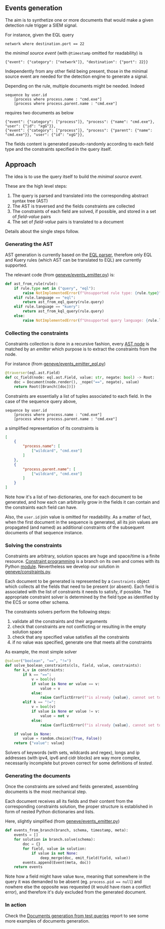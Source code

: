 ## Events generation

The aim is to synthetize one or more documents that would make a given detection rule trigger a SIEM signal.


For instance, given the EQL query

```
network where destination.port == 22
```

the _minimal source event_ (with `@timestamp` omitted for readability) is

```
{"event": {"category": ["network"]}, "destination": {"port": 22}}
```

Independently from any other field being present, those in the minimal source event are needed for the detection engine to generate a signal.

Depending on the rule, multiple documents might be needed. Indeed

```
sequence by user.id
    [process where process.name : "cmd.exe"]
    [process where process.parent.name : "cmd.exe"]
```
requires two documents as below

```
{"event": {"category": ["process"]}, "process": {"name": "cmd.exe"}, "user": {"id": "xgG"}},
{"event": {"category": ["process"]}, "process": {"parent": {"name": "cmd.exe"}}, "user": {"id": "xgG"}},
```
The fields content is generated pseudo-randomly according to each field type and the constraints specified in the query itself.

## Approach

The idea is to use the query itself to build the _minimal source event_.

These are the high level steps:

1. The query is parsed and translated into the corresponding abstract syntax tree (AST)
2. The AST is traversed and the fields constraints are collected
3. The constraints of each field are solved, if possible, and stored in a set of _field-value_ pairs
4. The set of _field-value_ pairs is translated to a document

Details about the single steps follow.

### Generating the AST

AST generation is currently based on the [EQL parser](https://eql.readthedocs.io/en/latest/api/parser.html), therefore only EQL and Kuery rules (which AST can be translated to EQL) are currently supported.

The relevant code (from [geneve/events\_emitter.py](../geneve/events_emitter.py)) is:

```python
def ast_from_rule(rule):
    if rule.type not in ("query", "eql"):
        raise NotImplementedError(f"Unsupported rule type: {rule.type}")
    elif rule.language == "eql":
        return ast_from_eql_query(rule.query)
    elif rule.language == "kuery":
        return ast_from_kql_query(rule.query)
    else:
        raise NotImplementedError(f"Unsupported query language: {rule.language}")
```

### Collecting the constraints

Constraints collection is done in a recursive fashion, every [AST node](https://eql.readthedocs.io/en/latest/api/ast.html) is matched by an _emitter_ which purpose is to extract the constraints from the node.

For instance (from [geneve/events\_emitter\_eql.py](../geneve/events_emitter_eql.py))

```python
@traverser(eql.ast.Field)
def cc_field(node: eql.ast.Field, value: str, negate: bool) -> Root:
    doc = Document(node.render(), _nope("==", negate), value)
    return Root([Branch([doc])])
```

Constraints are essentially a list of tuples associated to each field. In the case of the sequence query above,

```
sequence by user.id
    [process where process.name : "cmd.exe"]
    [process where process.parent.name : "cmd.exe"]
```

a simplified representation of its constraints is

```json
[
    {
        "process.name": [
            ["wildcard", "cmd.exe"]
        ]
    },
    {
        "process.parent.name": [
            ["wildcard", "cmd.exe"]
        ]
    }
]
```

Note how it's a list of two dictionaries, one for each document to be generated, and how each can arbitrarily grow in the fields it can contain and the constraints each field can have.

Also, the `user.id` join value is omitted for readability. As a matter of fact, when the first document in the sequence is generated, all its join values are propagated (and named) as additional constraints of the subsequent documents of that sequence instance.

### Solving the constraints

Constraints are arbitrary, solution spaces are huge and space/time is a finite resource. [Constraint programming](https://en.wikipedia.org/wiki/Constraint_programming) is a branch on its own and comes with its Python [module](https://pypi.org/project/python-constraint/). Nevertheless we develop our solution in [geneve/constraints.py](../geneve/constraints.py).

Each document to be generated is represented by a `Constraints` object which collects all the fields that need to be present (or absent). Each field is associated with the list of constraints it needs to satisfy, if possible. The appropriate constraint solver is determined by the field type as identified by the ECS or some other schema.

The constraints solvers perform the following steps:

1. validate all the constraints and their arguments
2. check that constraints are not conflicting or resulting in the empty solution space
3. check that any specified value satisfies all the constraints
4. if no value was specified, generate one that meets all the constraints

As example, the most simple solver

```python
@solver("boolean", "==", "!=")
def solve_boolean_constraints(cls, field, value, constraints):
    for k,v in constraints:
        if k == "==":
            v = bool(v)
            if value is None or value == v:
                value = v
            else:
                raise ConflictError(f"is already {value}, cannot set to {v}", field, k)
        elif k == "!=":
            v = bool(v)
            if value is None or value != v:
                value = not v
            else:
                raise ConflictError(f"is already {value}, cannot set to {not v}", field, k)

    if value is None:
        value = random.choice((True, False))
    return {"value": value}
```

Solvers of keywords (with sets, wildcards and regex), longs and ip addresses (with ipv4, ipv6 and cidr blocks) are way more complex, necessarily incomplete but proven correct for some definitions of _tested_.

### Generating the documents

Once the constraints are solved and fields generated, assembling documents is the most mechanical step.

Each document receives all its fields and their content from the corresponding constraints solution, the proper structure is established in form of nested Python dictionaries and lists.

Here, slightly simplified (from [geneve/events\_emitter.py](../geneve/events_emitter.py))

```python
def events_from_branch(branch, schema, timestamp, meta):
    events = []
    for solution in branch.solve(schema):
        doc = {}
        for field, value in solution:
            if value is not None:
                deep_merge(doc, emit_field(field, value))
        events.append(Event(meta, doc))
    return events
```

Note how a field might have value `None`, meaning that somewhere in the query it was demanded to be absent (eg. `process.pid == null`) and nowhere else the opposite was requested (it would have risen a conflict error), and therefore it's duly excluded from the generated document.

### In action

Check the [Documents generation from test queries](../tests/reports/documents_from_queries.ipynb) report to see some more examples of documents generation.
